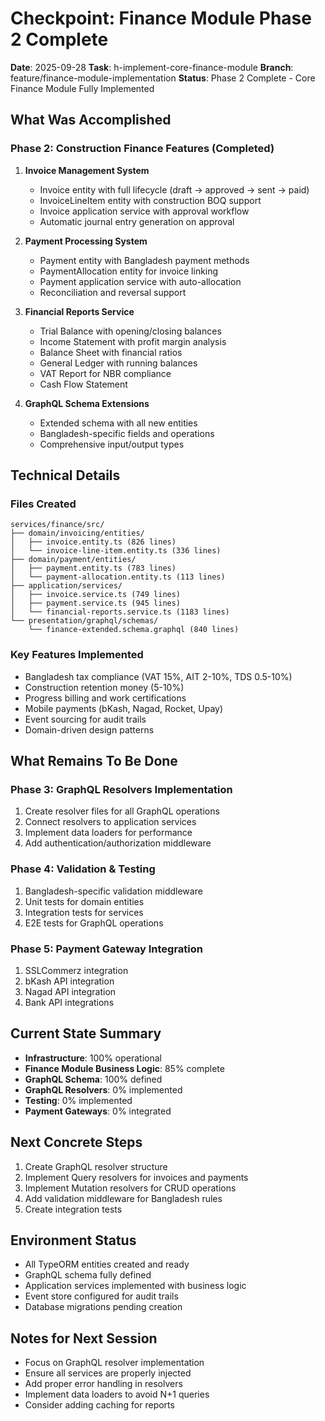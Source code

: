# Checkpoint: Finance Module Phase 2 Complete
**Date**: 2025-09-28
**Task**: h-implement-core-finance-module
**Branch**: feature/finance-module-implementation
**Status**: Phase 2 Complete - Core Finance Module Fully Implemented

## What Was Accomplished

### Phase 2: Construction Finance Features (Completed)
1. **Invoice Management System**
   - Invoice entity with full lifecycle (draft → approved → sent → paid)
   - InvoiceLineItem entity with construction BOQ support
   - Invoice application service with approval workflow
   - Automatic journal entry generation on approval

2. **Payment Processing System**
   - Payment entity with Bangladesh payment methods
   - PaymentAllocation entity for invoice linking
   - Payment application service with auto-allocation
   - Reconciliation and reversal support

3. **Financial Reports Service**
   - Trial Balance with opening/closing balances
   - Income Statement with profit margin analysis
   - Balance Sheet with financial ratios
   - General Ledger with running balances
   - VAT Report for NBR compliance
   - Cash Flow Statement

4. **GraphQL Schema Extensions**
   - Extended schema with all new entities
   - Bangladesh-specific fields and operations
   - Comprehensive input/output types

## Technical Details

### Files Created
```
services/finance/src/
├── domain/invoicing/entities/
│   ├── invoice.entity.ts (826 lines)
│   └── invoice-line-item.entity.ts (336 lines)
├── domain/payment/entities/
│   ├── payment.entity.ts (783 lines)
│   └── payment-allocation.entity.ts (113 lines)
├── application/services/
│   ├── invoice.service.ts (749 lines)
│   ├── payment.service.ts (945 lines)
│   └── financial-reports.service.ts (1183 lines)
└── presentation/graphql/schemas/
    └── finance-extended.schema.graphql (840 lines)
```

### Key Features Implemented
- Bangladesh tax compliance (VAT 15%, AIT 2-10%, TDS 0.5-10%)
- Construction retention money (5-10%)
- Progress billing and work certifications
- Mobile payments (bKash, Nagad, Rocket, Upay)
- Event sourcing for audit trails
- Domain-driven design patterns

## What Remains To Be Done

### Phase 3: GraphQL Resolvers Implementation
1. Create resolver files for all GraphQL operations
2. Connect resolvers to application services
3. Implement data loaders for performance
4. Add authentication/authorization middleware

### Phase 4: Validation & Testing
1. Bangladesh-specific validation middleware
2. Unit tests for domain entities
3. Integration tests for services
4. E2E tests for GraphQL operations

### Phase 5: Payment Gateway Integration
1. SSLCommerz integration
2. bKash API integration
3. Nagad API integration
4. Bank API integrations

## Current State Summary
- **Infrastructure**: 100% operational
- **Finance Module Business Logic**: 85% complete
- **GraphQL Schema**: 100% defined
- **GraphQL Resolvers**: 0% implemented
- **Testing**: 0% implemented
- **Payment Gateways**: 0% integrated

## Next Concrete Steps
1. Create GraphQL resolver structure
2. Implement Query resolvers for invoices and payments
3. Implement Mutation resolvers for CRUD operations
4. Add validation middleware for Bangladesh rules
5. Create integration tests

## Environment Status
- All TypeORM entities created and ready
- GraphQL schema fully defined
- Application services implemented with business logic
- Event store configured for audit trails
- Database migrations pending creation

## Notes for Next Session
- Focus on GraphQL resolver implementation
- Ensure all services are properly injected
- Add proper error handling in resolvers
- Implement data loaders to avoid N+1 queries
- Consider adding caching for reports